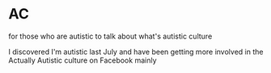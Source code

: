 # AC
for those who are autistic to talk about what's autistic culture

I discovered I'm autistic last July and have been getting more involved in the Actually Autistic culture on Facebook mainly
